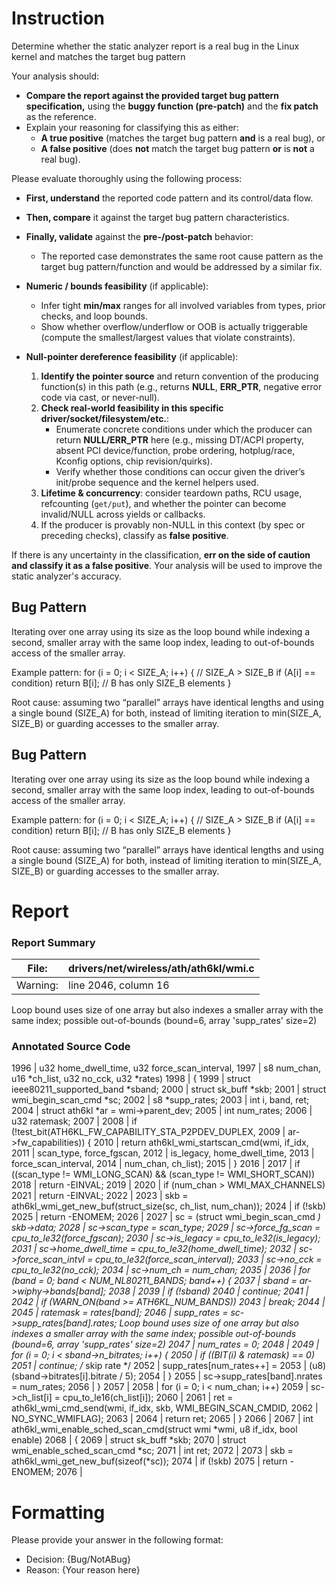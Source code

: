 # Instruction

Determine whether the static analyzer report is a real bug in the Linux kernel and matches the target bug pattern

Your analysis should:
- **Compare the report against the provided target bug pattern specification,** using the **buggy function (pre-patch)** and the **fix patch** as the reference.
- Explain your reasoning for classifying this as either:
  - **A true positive** (matches the target bug pattern **and** is a real bug), or
  - **A false positive** (does **not** match the target bug pattern **or** is **not** a real bug).

Please evaluate thoroughly using the following process:

- **First, understand** the reported code pattern and its control/data flow.
- **Then, compare** it against the target bug pattern characteristics.
- **Finally, validate** against the **pre-/post-patch** behavior:
  - The reported case demonstrates the same root cause pattern as the target bug pattern/function and would be addressed by a similar fix.

- **Numeric / bounds feasibility** (if applicable):
  - Infer tight **min/max** ranges for all involved variables from types, prior checks, and loop bounds.
  - Show whether overflow/underflow or OOB is actually triggerable (compute the smallest/largest values that violate constraints).

- **Null-pointer dereference feasibility** (if applicable):
  1. **Identify the pointer source** and return convention of the producing function(s) in this path (e.g., returns **NULL**, **ERR_PTR**, negative error code via cast, or never-null).
  2. **Check real-world feasibility in this specific driver/socket/filesystem/etc.**:
     - Enumerate concrete conditions under which the producer can return **NULL/ERR_PTR** here (e.g., missing DT/ACPI property, absent PCI device/function, probe ordering, hotplug/race, Kconfig options, chip revision/quirks).
     - Verify whether those conditions can occur given the driver’s init/probe sequence and the kernel helpers used.
  3. **Lifetime & concurrency**: consider teardown paths, RCU usage, refcounting (`get/put`), and whether the pointer can become invalid/NULL across yields or callbacks.
  4. If the producer is provably non-NULL in this context (by spec or preceding checks), classify as **false positive**.

If there is any uncertainty in the classification, **err on the side of caution and classify it as a false positive**. Your analysis will be used to improve the static analyzer's accuracy.

## Bug Pattern

Iterating over one array using its size as the loop bound while indexing a second, smaller array with the same loop index, leading to out-of-bounds access of the smaller array.

Example pattern:
for (i = 0; i < SIZE_A; i++) {        // SIZE_A > SIZE_B
    if (A[i] == condition)
        return B[i];                   // B has only SIZE_B elements
}

Root cause: assuming two “parallel” arrays have identical lengths and using a single bound (SIZE_A) for both, instead of limiting iteration to min(SIZE_A, SIZE_B) or guarding accesses to the smaller array.

## Bug Pattern

Iterating over one array using its size as the loop bound while indexing a second, smaller array with the same loop index, leading to out-of-bounds access of the smaller array.

Example pattern:
for (i = 0; i < SIZE_A; i++) {        // SIZE_A > SIZE_B
    if (A[i] == condition)
        return B[i];                   // B has only SIZE_B elements
}

Root cause: assuming two “parallel” arrays have identical lengths and using a single bound (SIZE_A) for both, instead of limiting iteration to min(SIZE_A, SIZE_B) or guarding accesses to the smaller array.

# Report

### Report Summary

File:| drivers/net/wireless/ath/ath6kl/wmi.c
---|---
Warning:| line 2046, column 16
Loop bound uses size of one array but also indexes a smaller array with the
same index; possible out-of-bounds (bound=6, array 'supp_rates' size=2)

### Annotated Source Code


1996  | 			     u32 home_dwell_time, u32 force_scan_interval,
1997  | 			     s8 num_chan, u16 *ch_list, u32 no_cck, u32 *rates)
1998  | {
1999  |  struct ieee80211_supported_band *sband;
2000  |  struct sk_buff *skb;
2001  |  struct wmi_begin_scan_cmd *sc;
2002  | 	s8 *supp_rates;
2003  |  int i, band, ret;
2004  |  struct ath6kl *ar = wmi->parent_dev;
2005  |  int num_rates;
2006  | 	u32 ratemask;
2007  |
2008  |  if (!test_bit(ATH6KL_FW_CAPABILITY_STA_P2PDEV_DUPLEX,
2009  |  ar->fw_capabilities)) {
2010  |  return ath6kl_wmi_startscan_cmd(wmi, if_idx,
2011  | 						scan_type, force_fgscan,
2012  | 						is_legacy, home_dwell_time,
2013  | 						force_scan_interval,
2014  | 						num_chan, ch_list);
2015  | 	}
2016  |
2017  |  if ((scan_type != WMI_LONG_SCAN) && (scan_type != WMI_SHORT_SCAN))
2018  |  return -EINVAL;
2019  |
2020  |  if (num_chan > WMI_MAX_CHANNELS)
2021  |  return -EINVAL;
2022  |
2023  | 	skb = ath6kl_wmi_get_new_buf(struct_size(sc, ch_list, num_chan));
2024  |  if (!skb)
2025  |  return -ENOMEM;
2026  |
2027  | 	sc = (struct wmi_begin_scan_cmd *) skb->data;
2028  | 	sc->scan_type = scan_type;
2029  | 	sc->force_fg_scan = cpu_to_le32(force_fgscan);
2030  | 	sc->is_legacy = cpu_to_le32(is_legacy);
2031  | 	sc->home_dwell_time = cpu_to_le32(home_dwell_time);
2032  | 	sc->force_scan_intvl = cpu_to_le32(force_scan_interval);
2033  | 	sc->no_cck = cpu_to_le32(no_cck);
2034  | 	sc->num_ch = num_chan;
2035  |
2036  |  for (band = 0; band < NUM_NL80211_BANDS; band++) {
2037  | 		sband = ar->wiphy->bands[band];
2038  |
2039  |  if (!sband)
2040  |  continue;
2041  |
2042  |  if (WARN_ON(band >= ATH6KL_NUM_BANDS))
2043  |  break;
2044  |
2045  | 		ratemask = rates[band];
2046  | 		supp_rates = sc->supp_rates[band].rates;
    Loop bound uses size of one array but also indexes a smaller array with the same index; possible out-of-bounds (bound=6, array 'supp_rates' size=2)
2047  | 		num_rates = 0;
2048  |
2049  |  for (i = 0; i < sband->n_bitrates; i++) {
2050  |  if ((BIT(i) & ratemask) == 0)
2051  |  continue; /* skip rate */
2052  | 			supp_rates[num_rates++] =
2053  | 			    (u8) (sband->bitrates[i].bitrate / 5);
2054  | 		}
2055  | 		sc->supp_rates[band].nrates = num_rates;
2056  | 	}
2057  |
2058  |  for (i = 0; i < num_chan; i++)
2059  | 		sc->ch_list[i] = cpu_to_le16(ch_list[i]);
2060  |
2061  | 	ret = ath6kl_wmi_cmd_send(wmi, if_idx, skb, WMI_BEGIN_SCAN_CMDID,
2062  | 				  NO_SYNC_WMIFLAG);
2063  |
2064  |  return ret;
2065  | }
2066  |
2067  | int ath6kl_wmi_enable_sched_scan_cmd(struct wmi *wmi, u8 if_idx, bool enable)
2068  | {
2069  |  struct sk_buff *skb;
2070  |  struct wmi_enable_sched_scan_cmd *sc;
2071  |  int ret;
2072  |
2073  | 	skb = ath6kl_wmi_get_new_buf(sizeof(*sc));
2074  |  if (!skb)
2075  |  return -ENOMEM;
2076  |

# Formatting

Please provide your answer in the following format:

- Decision: {Bug/NotABug}
- Reason: {Your reason here}
